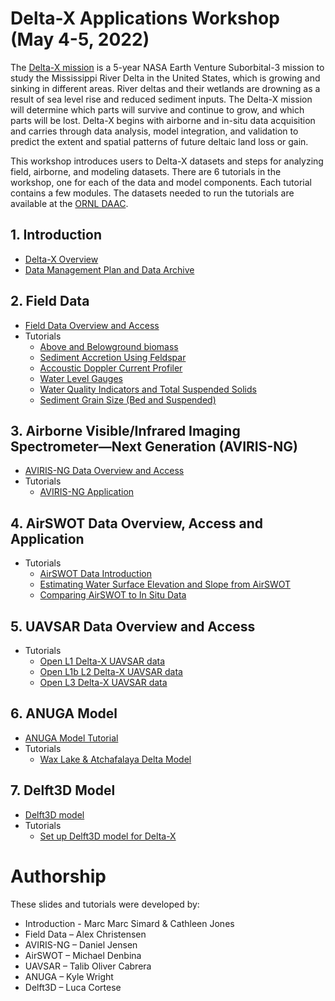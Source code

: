 #  Delta-X Applications Workshop (May 4-5, 2022)

The [Delta-X mission](https://deltax.jpl.nasa.gov/) is a 5-year NASA Earth Venture Suborbital-3 mission to study the Mississippi River Delta in the United States, which is growing and sinking in different areas. River deltas and their wetlands are drowning as a result of sea level rise and reduced sediment inputs. The Delta-X mission will determine which parts will survive and continue to grow, and which parts will be lost. Delta-X begins with airborne and in-situ data acquisition and carries through data analysis, model integration, and validation to predict the extent and spatial patterns of future deltaic land loss or gain.

This workshop introduces users to Delta-X datasets and steps for analyzing field, airborne, and modeling datasets. There are 6 tutorials in the workshop, one for each of the data and model components. Each tutorial contains a few modules. The datasets needed to run the tutorials are available at the [ORNL DAAC](https://daac.ornl.gov/deltax).

## 1. Introduction
- [Delta-X Overview](slides/DeltaX_Overview_Apps_Workshop_Simard.pdf)
- [Data Management Plan and Data Archive](slides/DeltaX_DataOverview_Apps_Workshop_Jones.pdf)

## 2. Field Data
- [Field Data Overview and Access](slides/DeltaX_FieldData_Apps_Workshop_Christensen.pdf)
- Tutorials
  - [Above and Belowground biomass](tutorials/DeltaXWorkshop_Field/notebooks_V2/Module1_Biomass.ipynb)
  - [Sediment Accretion Using Feldspar](tutorials/DeltaXWorkshop_Field/notebooks_V2/Module_2_Sediment_Accretion.ipynb)
  - [Accoustic Doppler Current Profiler](tutorials/DeltaXWorkshop_Field/notebooks_V2/Module3_ADCP.ipynb)
  - [Water Level Gauges](tutorials/DeltaXWorkshop_Field/notebooks_V2/Module4_Gauges.ipynb)
  - [Water Quality Indicators and Total Suspended Solids](tutorials/DeltaXWorkshop_Field/notebooks_V2/Module5_Water_Quality.ipynb)
  - [Sediment Grain Size (Bed and Suspended)](tutorials/DeltaXWorkshop_Field/notebooks_V2/Module6_Grain_Size.ipynb)
## 3. Airborne Visible/Infrared Imaging Spectrometer—Next Generation (AVIRIS-NG)
- [AVIRIS-NG Data Overview and Access](slides/DeltaX_AVIRISNG_Apps_Workshop_Jensen.pdf)
- Tutorials
  - [AVIRIS-NG Application](tutorials/DeltaX_Workshop_AVIRIS-NG/DeltaX_OpenDataWorkshop_AVIRIS-NG.ipynb)
## 4. AirSWOT Data Overview, Access and Application
- Tutorials
  - [AirSWOT Data Introduction](tutorials/DeltaX_Applications_Workshop_AirSWOT/1_AirSWOT_Data_Introduction.ipynb)
  - [Estimating Water Surface Elevation and Slope from AirSWOT](tutorials/DeltaX_Applications_Workshop_AirSWOT/2_Estimating_Water_Surface_Elevation_and_Slope_from_AirSWOT.ipynb)
  - [Comparing AirSWOT to In Situ Data](tutorials/DeltaX_Applications_Workshop_AirSWOT/3_Comparing_AirSWOT_to_In_Situ_Data.ipynb)
## 5. UAVSAR Data Overview and Access
- Tutorials
  - [Open L1 Delta-X UAVSAR data](tutorials/deltax_applications_workshop/deltax_l1_slc.ipynb)
  - [Open L1b L2 Delta-X UAVSAR data](tutorials/deltax_applications_workshop/deltax_l1b_l2_interferograms.ipynb)
  - [Open L3 Delta-X UAVSAR data](tutorials/deltax_applications_workshop/deltax_l3_wlc_time_steps.ipynb)
## 6. ANUGA Model
- [ANUGA Model Tutorial](slides/DeltaX_ANUGA_Apps_Workshop_Wright.pdf)
- Tutorials
  - [Wax Lake & Atchafalaya Delta Model](tutorials/ANUGA_DXWorkshop)
## 7. Delft3D Model
- [Delft3D model](slides/DeltaX_Delft3d_Apps_Workshop_Cortese.pdf)
- Tutorials
  - [Set up Delft3D model for Delta-X]()

# Authorship
These slides and tutorials were developed by:
- Introduction - Marc Marc Simard & Cathleen Jones
- Field Data – Alex Christensen
- AVIRIS-NG – Daniel Jensen
- AirSWOT – Michael Denbina
- UAVSAR – Talib Oliver Cabrera
- ANUGA – Kyle Wright
- Delft3D – Luca Cortese
